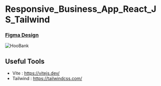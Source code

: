 # Responsive_Business_App_React_JS_Tailwind

### [Figma Design]([https://www.figma.com/file/lz9lLpFHMxHm2odnwM3R0z/gpt3?type=design&node-id=0-1&mode=design](https://www.figma.com/file/bUGIPys15E78w9bs1l4tgS/HooBank?type=design&node-id=310-485&mode=design)/)

![HooBank](https://i.ibb.co/BK1Hn0x/Screenshot-2022-08-08-at-4-05-48-PM.png)

## Useful Tools

- Vite : https://vitejs.dev/
- Tailwind : https://tailwindcss.com/
